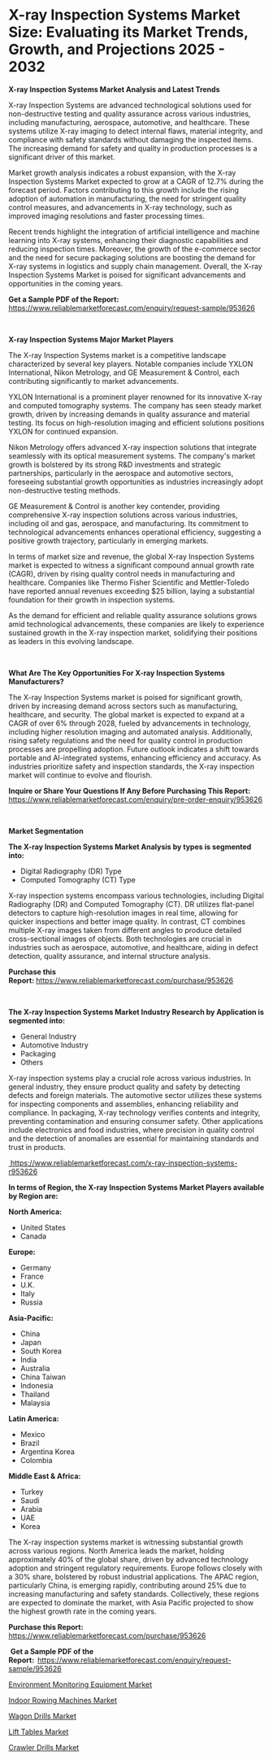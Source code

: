 <p><h1>X-ray Inspection Systems Market Size: Evaluating its Market Trends, Growth, and Projections 2025 - 2032</h1></p><p><strong>X-ray Inspection Systems Market Analysis and Latest Trends</strong></p>
<p><p>X-ray Inspection Systems are advanced technological solutions used for non-destructive testing and quality assurance across various industries, including manufacturing, aerospace, automotive, and healthcare. These systems utilize X-ray imaging to detect internal flaws, material integrity, and compliance with safety standards without damaging the inspected items. The increasing demand for safety and quality in production processes is a significant driver of this market.</p><p>Market growth analysis indicates a robust expansion, with the X-ray Inspection Systems Market expected to grow at a CAGR of 12.7% during the forecast period. Factors contributing to this growth include the rising adoption of automation in manufacturing, the need for stringent quality control measures, and advancements in X-ray technology, such as improved imaging resolutions and faster processing times.</p><p>Recent trends highlight the integration of artificial intelligence and machine learning into X-ray systems, enhancing their diagnostic capabilities and reducing inspection times. Moreover, the growth of the e-commerce sector and the need for secure packaging solutions are boosting the demand for X-ray systems in logistics and supply chain management. Overall, the X-ray Inspection Systems Market is poised for significant advancements and opportunities in the coming years.</p></p>
<p><strong>Get a Sample PDF of the Report:&nbsp;</strong> <a href="https://www.reliablemarketforecast.com/enquiry/request-sample/953626?utm_campaign=1110&utm_medium=2&utm_source=Github&utm_content=ia&utm_term=11042025&utm_id=x-ray-inspection-systems">https://www.reliablemarketforecast.com/enquiry/request-sample/953626</a></p>
<p>&nbsp;</p>
<p><strong>X-ray Inspection Systems Major Market Players</strong></p>
<p><p>The X-ray Inspection Systems market is a competitive landscape characterized by several key players. Notable companies include YXLON International, Nikon Metrology, and GE Measurement & Control, each contributing significantly to market advancements.</p><p>YXLON International is a prominent player renowned for its innovative X-ray and computed tomography systems. The company has seen steady market growth, driven by increasing demands in quality assurance and material testing. Its focus on high-resolution imaging and efficient solutions positions YXLON for continued expansion.</p><p>Nikon Metrology offers advanced X-ray inspection solutions that integrate seamlessly with its optical measurement systems. The company's market growth is bolstered by its strong R&D investments and strategic partnerships, particularly in the aerospace and automotive sectors, foreseeing substantial growth opportunities as industries increasingly adopt non-destructive testing methods.</p><p>GE Measurement & Control is another key contender, providing comprehensive X-ray inspection solutions across various industries, including oil and gas, aerospace, and manufacturing. Its commitment to technological advancements enhances operational efficiency, suggesting a positive growth trajectory, particularly in emerging markets. </p><p>In terms of market size and revenue, the global X-ray Inspection Systems market is expected to witness a significant compound annual growth rate (CAGR), driven by rising quality control needs in manufacturing and healthcare. Companies like Thermo Fisher Scientific and Mettler-Toledo have reported annual revenues exceeding $25 billion, laying a substantial foundation for their growth in inspection systems.</p><p>As the demand for efficient and reliable quality assurance solutions grows amid technological advancements, these companies are likely to experience sustained growth in the X-ray inspection market, solidifying their positions as leaders in this evolving landscape.</p></p>
<p>&nbsp;</p>
<p><strong>What Are The Key Opportunities For X-ray Inspection Systems Manufacturers?</strong></p>
<p><p>The X-ray Inspection Systems market is poised for significant growth, driven by increasing demand across sectors such as manufacturing, healthcare, and security. The global market is expected to expand at a CAGR of over 6% through 2028, fueled by advancements in technology, including higher resolution imaging and automated analysis. Additionally, rising safety regulations and the need for quality control in production processes are propelling adoption. Future outlook indicates a shift towards portable and AI-integrated systems, enhancing efficiency and accuracy. As industries prioritize safety and inspection standards, the X-ray inspection market will continue to evolve and flourish.</p></p>
<p><strong>Inquire or Share Your Questions If Any Before Purchasing This Report:</strong> <a href="https://www.reliablemarketforecast.com/enquiry/pre-order-enquiry/953626?utm_campaign=1110&utm_medium=2&utm_source=Github&utm_content=ia&utm_term=11042025&utm_id=x-ray-inspection-systems">https://www.reliablemarketforecast.com/enquiry/pre-order-enquiry/953626</a></p>
<p>&nbsp;</p>
<p><strong>Market Segmentation</strong></p>
<p><strong>The X-ray Inspection Systems Market Analysis by types is segmented into:</strong></p>
<p><ul><li>Digital Radiography (DR) Type</li><li>Computed Tomography (CT) Type</li></ul></p>
<p><p>X-ray inspection systems encompass various technologies, including Digital Radiography (DR) and Computed Tomography (CT). DR utilizes flat-panel detectors to capture high-resolution images in real time, allowing for quicker inspections and better image quality. In contrast, CT combines multiple X-ray images taken from different angles to produce detailed cross-sectional images of objects. Both technologies are crucial in industries such as aerospace, automotive, and healthcare, aiding in defect detection, quality assurance, and internal structure analysis.</p></p>
<p><strong>Purchase this Report:&nbsp;</strong><a href="https://www.reliablemarketforecast.com/purchase/953626?utm_campaign=1110&utm_medium=2&utm_source=Github&utm_content=ia&utm_term=11042025&utm_id=x-ray-inspection-systems">https://www.reliablemarketforecast.com/purchase/953626</a></p>
<p>&nbsp;</p>
<p><strong>The X-ray Inspection Systems Market Industry Research by Application is segmented into:</strong></p>
<p><ul><li>General Industry</li><li>Automotive Industry</li><li>Packaging</li><li>Others</li></ul></p>
<p><p>X-ray inspection systems play a crucial role across various industries. In general industry, they ensure product quality and safety by detecting defects and foreign materials. The automotive sector utilizes these systems for inspecting components and assemblies, enhancing reliability and compliance. In packaging, X-ray technology verifies contents and integrity, preventing contamination and ensuring consumer safety. Other applications include electronics and food industries, where precision in quality control and the detection of anomalies are essential for maintaining standards and trust in products.</p></p>
<p><a href="https://www.reliablemarketforecast.com/x-ray-inspection-systems-r953626?utm_campaign=1110&utm_medium=2&utm_source=Github&utm_content=ia&utm_term=11042025&utm_id=x-ray-inspection-systems">&nbsp;https://www.reliablemarketforecast.com/x-ray-inspection-systems-r953626</a></p>
<p><strong>In terms of Region, the X-ray Inspection Systems Market Players available by Region are:</strong></p>
<p>
    <p> <strong> North America: </strong>
        <ul>
            <li>United States</li>
            <li>Canada</li>
        </ul>
        </p> 
    <p> <strong> Europe: </strong>
        <ul>
            <li>Germany</li>
            <li>France</li>
            <li>U.K.</li>
            <li>Italy</li>
            <li>Russia</li>
        </ul>
        </p> 
    <p> <strong> Asia-Pacific: </strong>
        <ul>
            <li>China</li>
            <li>Japan</li>
            <li>South Korea</li>
            <li>India</li>
            <li>Australia</li>
            <li>China Taiwan</li>
            <li>Indonesia</li>
            <li>Thailand</li>
            <li>Malaysia</li>
        </ul>
        </p> 
    <p> <strong> Latin America: </strong>
        <ul>
            <li>Mexico</li>
            <li>Brazil</li>
            <li>Argentina Korea</li>
            <li>Colombia</li>
        </ul>
        </p> 
    <p> <strong> Middle East & Africa: </strong>
        <ul>
            <li>Turkey</li>
            <li>Saudi</li>
            <li>Arabia</li>
            <li>UAE</li>
            <li>Korea</li>
        </ul>
    </p>
    </p>
<p><p>The X-ray inspection systems market is witnessing substantial growth across various regions. North America leads the market, holding approximately 40% of the global share, driven by advanced technology adoption and stringent regulatory requirements. Europe follows closely with a 30% share, bolstered by robust industrial applications. The APAC region, particularly China, is emerging rapidly, contributing around 25% due to increasing manufacturing and safety standards. Collectively, these regions are expected to dominate the market, with Asia Pacific projected to show the highest growth rate in the coming years.</p></p>
<p><strong>Purchase this Report: </strong><a href="https://www.reliablemarketforecast.com/purchase/953626?utm_campaign=1110&utm_medium=2&utm_source=Github&utm_content=ia&utm_term=11042025&utm_id=x-ray-inspection-systems">https://www.reliablemarketforecast.com/purchase/953626</a></p>
<p>&nbsp;<strong>Get a Sample PDF of the Report:&nbsp;&nbsp;</strong><a href="https://www.reliablemarketforecast.com/enquiry/request-sample/953626?utm_campaign=1110&utm_medium=2&utm_source=Github&utm_content=ia&utm_term=11042025&utm_id=x-ray-inspection-systems">https://www.reliablemarketforecast.com/enquiry/request-sample/953626</a></p>
<p><strong></strong></p>
<p><p><a href="https://github.com/sefathlehki/Market-Research-Report-List-1/blob/main/environment-monitoring-equipment-market.md?utm_campaign=1110&utm_medium=2&utm_source=Github&utm_content=ia&utm_term=11042025&utm_id=x-ray-inspection-systems">Environment Monitoring Equipment Market</a></p><p><a href="https://github.com/tumacaakesha78/Market-Research-Report-List-1/blob/main/indoor-rowing-machines-market.md?utm_campaign=1110&utm_medium=2&utm_source=Github&utm_content=ia&utm_term=11042025&utm_id=x-ray-inspection-systems">Indoor Rowing Machines Market</a></p><p><a href="https://github.com/nafidurii/Market-Research-Report-List-1/blob/main/wagon-drills-market.md?utm_campaign=1110&utm_medium=2&utm_source=Github&utm_content=ia&utm_term=11042025&utm_id=x-ray-inspection-systems">Wagon Drills Market</a></p><p><a href="https://github.com/hillsmyung726/Market-Research-Report-List-1/blob/main/lift-tables-market.md?utm_campaign=1110&utm_medium=2&utm_source=Github&utm_content=ia&utm_term=11042025&utm_id=x-ray-inspection-systems">Lift Tables Market</a></p><p><a href="https://github.com/pearlinewhite4692/Market-Research-Report-List-1/blob/main/crawler-drills-market.md?utm_campaign=1110&utm_medium=2&utm_source=Github&utm_content=ia&utm_term=11042025&utm_id=x-ray-inspection-systems">Crawler Drills Market</a></p></p>